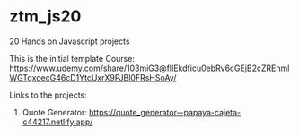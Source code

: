 # ztm_js20
20 Hands on Javascript projects 

This is the initial template 
Course: https://www.udemy.com/share/103miG3@fIlEkdficu0ebRv6cGEjB2cZREnmlWGTqxoecG46cD1YtcUxrX9PJBl0FRsHSoAy/

Links to the projects:
1. Quote Generator: https://quote_generator--papaya-cajeta-c44217.netlify.app/